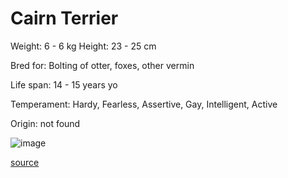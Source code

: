 # Cairn Terrier

Weight: 6 - 6 kg
Height: 23 - 25 cm

Bred for: Bolting of otter, foxes, other vermin

Life span: 14 - 15 years yo

Temperament: Hardy, Fearless, Assertive, Gay, Intelligent, Active

Origin: not found

![image](https://cdn2.thedogapi.com/images/Sk7Qbg9E7_1280.jpg)

[source](https://api.thedogapi.com/v1/breeds/65)
